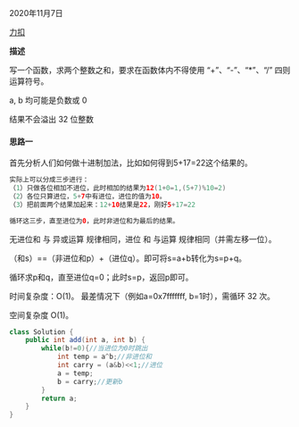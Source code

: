 2020年11月7日

[力扣](https://leetcode-cn.com/problems/bu-yong-jia-jian-cheng-chu-zuo-jia-fa-lcof/)

**描述**

写一个函数，求两个整数之和，要求在函数体内不得使用 “+”、“-”、“*”、“/” 四则运算符号。

a, b 均可能是负数或 0

结果不会溢出 32 位整数

#### 思路一

首先分析人们如何做十进制加法，比如如何得到5+17=22这个结果的。
```java
实际上可以分成三步进行：
（1）只做各位相加不进位，此时相加的结果为12(1+0=1,(5+7)%10=2)
（2）各位只算进位，5+7中有进位，进位的值为10。
（3）把前面两个结果加起来：12+10结果是22，刚好5+17=22

循环这三步，直至进位为0，此时非进位和为最后的结果。
```

无进位和 与 异或运算 规律相同，进位 和 与运算 规律相同（并需左移一位）。

（和s）==（非进位和p）+（进位q）。即可将s=a+b转化为s=p+q。

循环求p和q，直至进位q=0；此时s=p，返回p即可。

时间复杂度：O(1)。 最差情况下（例如a=0x7fffffff, b=1时），需循环 32 次。

空间复杂度 O(1)。

```java
class Solution {
    public int add(int a, int b) {
        while(b!=0){//当进位为0时跳出
            int temp = a^b;//非进位和
            int carry = (a&b)<<1;//进位
            a = temp;
            b = carry;//更新b
        }
        return a;
    }
}
```
